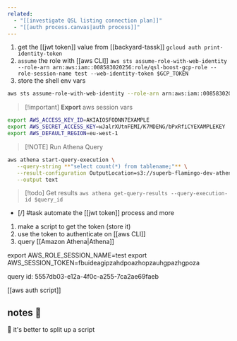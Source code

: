 ```yaml
---
related:
  - "[[investigate QSL listing connection plan]]"
  - "[[auth process.canvas|auth process]]"
---
```


1. get the [[jwt token]] value from [[backyard-tassk]] `gcloud auth print-identity-token`
2. `assume` the role with [[aws CLI]] 
	 `aws sts assume-role-with-web-identity --role-arn arn:aws:iam::008583020256:role/qsl-boost-gcp-role --role-session-name test --web-identity-token $GCP_TOKEN`
3. store the shell env vars 
```bash
aws sts assume-role-with-web-identity --role-arn arn:aws:iam::008583020256:role/qsl-boost-gcp-role --role-session-name test --web-identity-token $GCP_TOKEN
```

> [!important] **Export** aws session vars
> 
```bash
export AWS_ACCESS_KEY_ID=AKIAIOSFODNN7EXAMPLE                   
export AWS_SECRET_ACCESS_KEY=wJalrXUtnFEMI/K7MDENG/bPxRfiCYEXAMPLEKEY
export AWS_DEFAULT_REGION=eu-west-1
```

> [!NOTE] Run Athena Query
```bash
aws athena start-query-execution \
   --query-string **"select count(*) from tablename;"** \
   --result-configuration OutputLocation=s3://superb-flamingo-dev-athena/qsl-boost-gcp-role/ \
   --output text
```

> [!todo] Get results
>  `aws athena get-query-results --query-execution-id $query_id`


- [/] #task automate the [[jwt token]] process and more

1. make a script to get the token (store it)
2. use the token to authenticate on [[aws CLI]]
3. query [[Amazon Athena|Athena]]

export AWS_ROLE_SESSION_NAME=test
export AWS_SESSION_TOKEN=fbuideagipzahdpoazhopzauhgpazhgpoza

query id: 5557db03-e12a-4f0c-a255-7ca2ae69faeb

[[aws auth script]]

## notes 📔

📔 it's better to split up a script